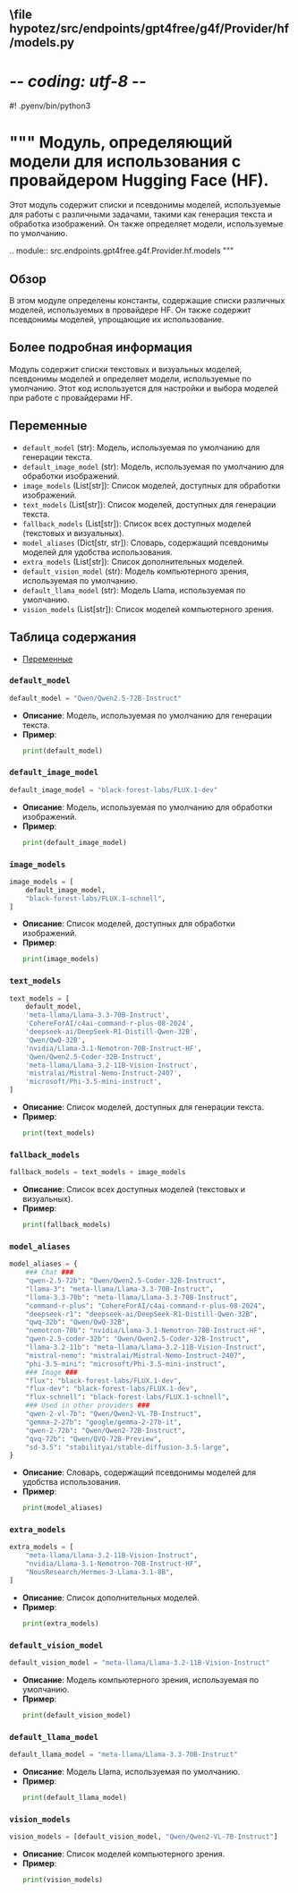 ## \file hypotez/src/endpoints/gpt4free/g4f/Provider/hf/models.py
# -*- coding: utf-8 -*-
#! .pyenv/bin/python3

"""
Модуль, определяющий модели для использования с провайдером Hugging Face (HF).
=========================================================================

Этот модуль содержит списки и псевдонимы моделей, используемые для работы с различными задачами,
такими как генерация текста и обработка изображений. Он также определяет модели, используемые по умолчанию.

.. module:: src.endpoints.gpt4free.g4f.Provider.hf.models
"""

## Обзор

В этом модуле определены константы, содержащие списки различных моделей, используемых в провайдере HF. Он также содержит псевдонимы моделей, упрощающие их использование.

## Более подробная информация

Модуль содержит списки текстовых и визуальных моделей, псевдонимы моделей и определяет модели, используемые по умолчанию. Этот код используется для настройки и выбора моделей при работе с провайдерами HF.

## Переменные

- `default_model` (str): Модель, используемая по умолчанию для генерации текста.
- `default_image_model` (str): Модель, используемая по умолчанию для обработки изображений.
- `image_models` (List[str]): Список моделей, доступных для обработки изображений.
- `text_models` (List[str]): Список моделей, доступных для генерации текста.
- `fallback_models` (List[str]): Список всех доступных моделей (текстовых и визуальных).
- `model_aliases` (Dict[str, str]): Словарь, содержащий псевдонимы моделей для удобства использования.
- `extra_models` (List[str]): Список дополнительных моделей.
- `default_vision_model` (str): Модель компьютерного зрения, используемая по умолчанию.
- `default_llama_model` (str): Модель Llama, используемая по умолчанию.
- `vision_models` (List[str]): Список моделей компьютерного зрения.

## Таблица содержания

- [Переменные](#Переменные)

### `default_model`

```python
default_model = "Qwen/Qwen2.5-72B-Instruct"
```

- **Описание**: Модель, используемая по умолчанию для генерации текста.
- **Пример**:
  ```python
  print(default_model)
  ```

### `default_image_model`

```python
default_image_model = "black-forest-labs/FLUX.1-dev"
```

- **Описание**: Модель, используемая по умолчанию для обработки изображений.
- **Пример**:
  ```python
  print(default_image_model)
  ```

### `image_models`

```python
image_models = [    
    default_image_model,
    "black-forest-labs/FLUX.1-schnell",
]
```

- **Описание**: Список моделей, доступных для обработки изображений.
- **Пример**:
  ```python
  print(image_models)
  ```

### `text_models`

```python
text_models = [
    default_model,
    'meta-llama/Llama-3.3-70B-Instruct',
    'CohereForAI/c4ai-command-r-plus-08-2024',
    'deepseek-ai/DeepSeek-R1-Distill-Qwen-32B',
    'Qwen/QwQ-32B',
    'nvidia/Llama-3.1-Nemotron-70B-Instruct-HF',
    'Qwen/Qwen2.5-Coder-32B-Instruct',
    'meta-llama/Llama-3.2-11B-Vision-Instruct',
    'mistralai/Mistral-Nemo-Instruct-2407',
    'microsoft/Phi-3.5-mini-instruct',
]
```

- **Описание**: Список моделей, доступных для генерации текста.
- **Пример**:
  ```python
  print(text_models)
  ```

### `fallback_models`

```python
fallback_models = text_models + image_models
```

- **Описание**: Список всех доступных моделей (текстовых и визуальных).
- **Пример**:
  ```python
  print(fallback_models)
  ```

### `model_aliases`

```python
model_aliases = {
    ### Chat ###
    "qwen-2.5-72b": "Qwen/Qwen2.5-Coder-32B-Instruct",
    "llama-3": "meta-llama/Llama-3.3-70B-Instruct",
    "llama-3.3-70b": "meta-llama/Llama-3.3-70B-Instruct",
    "command-r-plus": "CohereForAI/c4ai-command-r-plus-08-2024",
    "deepseek-r1": "deepseek-ai/DeepSeek-R1-Distill-Qwen-32B",
    "qwq-32b": "Qwen/QwQ-32B",
    "nemotron-70b": "nvidia/Llama-3.1-Nemotron-70B-Instruct-HF",
    "qwen-2.5-coder-32b": "Qwen/Qwen2.5-Coder-32B-Instruct",
    "llama-3.2-11b": "meta-llama/Llama-3.2-11B-Vision-Instruct",
    "mistral-nemo": "mistralai/Mistral-Nemo-Instruct-2407",
    "phi-3.5-mini": "microsoft/Phi-3.5-mini-instruct",
    ### Image ###
    "flux": "black-forest-labs/FLUX.1-dev",
    "flux-dev": "black-forest-labs/FLUX.1-dev",
    "flux-schnell": "black-forest-labs/FLUX.1-schnell",
    ### Used in other providers ###
    "qwen-2-vl-7b": "Qwen/Qwen2-VL-7B-Instruct",
    "gemma-2-27b": "google/gemma-2-27b-it",
    "qwen-2-72b": "Qwen/Qwen2-72B-Instruct",
    "qvq-72b": "Qwen/QVQ-72B-Preview",
    "sd-3.5": "stabilityai/stable-diffusion-3.5-large",
}
```

- **Описание**: Словарь, содержащий псевдонимы моделей для удобства использования.
- **Пример**:
  ```python
  print(model_aliases)
  ```

### `extra_models`

```python
extra_models = [
    "meta-llama/Llama-3.2-11B-Vision-Instruct",
    "nvidia/Llama-3.1-Nemotron-70B-Instruct-HF",
    "NousResearch/Hermes-3-Llama-3.1-8B",
]
```

- **Описание**: Список дополнительных моделей.
- **Пример**:
  ```python
  print(extra_models)
  ```

### `default_vision_model`

```python
default_vision_model = "meta-llama/Llama-3.2-11B-Vision-Instruct"
```

- **Описание**: Модель компьютерного зрения, используемая по умолчанию.
- **Пример**:
  ```python
  print(default_vision_model)
  ```

### `default_llama_model`

```python
default_llama_model = "meta-llama/Llama-3.3-70B-Instruct"
```

- **Описание**: Модель Llama, используемая по умолчанию.
- **Пример**:
  ```python
  print(default_llama_model)
  ```

### `vision_models`

```python
vision_models = [default_vision_model, "Qwen/Qwen2-VL-7B-Instruct"]
```

- **Описание**: Список моделей компьютерного зрения.
- **Пример**:
  ```python
  print(vision_models)